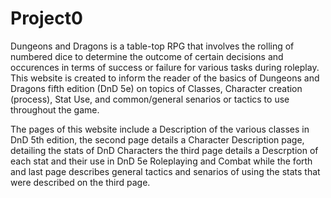 # Project0

Dungeons and Dragons is a table-top RPG that involves the rolling of numbered dice to determine the outcome of certain decisions and occurences in terms of success or failure for various tasks during roleplay. This website is created to inform the reader of the basics of Dungeons and Dragons fifth edition (DnD 5e) on topics of Classes, Character creation (process), Stat Use, and common/general senarios or tactics to use throughout the game.

The pages of this website include a Description of the various classes in DnD 5th edition,
the second page details a Character Description page, detailing the stats of DnD Characters
the third page details a Descrption of each stat and their use in DnD 5e Roleplaying and Combat
while the forth and last page describes general tactics and senarios of using the stats that were described on the third page.